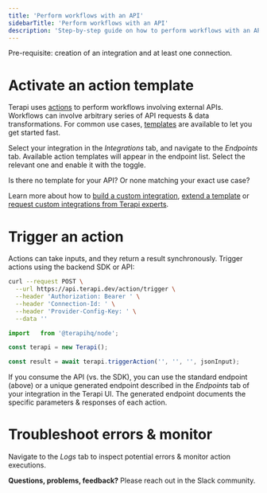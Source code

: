 ```yaml
---
title: 'Perform workflows with an API'
sidebarTitle: 'Perform workflows with an API'
description: 'Step-by-step guide on how to perform workflows with an API (using an action template).'
---
```



Pre-requisite: creation of an integration and at least one connection.


# Activate an action template

Terapi uses [actions]() to perform workflows involving external APIs. Workflows can involve arbitrary series of API requests & data transformations. For common use cases, [templates]() are available to let you get started fast.

Select your integration in the _Integrations_ tab, and navigate to the _Endpoints_ tab. Available action templates will appear in the endpoint list. Select the relevant one and enable it with the toggle.


Is there no template for your API? Or none matching your exact use case?

Learn more about how to [build a custom integration](), [extend a template]() or [request custom integrations from Terapi experts]().


# Trigger an action

Actions can take inputs, and they return a result synchronously. Trigger actions using the backend SDK or API:





```bash
curl --request POST \
  --url https://api.terapi.dev/action/trigger \
  --header 'Authorization: Bearer ' \
  --header 'Connection-Id: ' \
  --header 'Provider-Config-Key: ' \
  --data ''
```




```ts
import   from '@terapihq/node';

const terapi = new Terapi();

const result = await terapi.triggerAction('', '', '', jsonInput);
```





 If you consume the API (vs. the SDK), you can use the standard endpoint (above) or a unique generated endpoint described in the _Endpoints_ tab of your integration in the Terapi UI. The generated endpoint documents the specific parameters & responses of each action.


# Troubleshoot errors & monitor

Navigate to the _Logs_ tab to inspect potential errors & monitor action executions.


**Questions, problems, feedback?** Please reach out in the Slack community.


